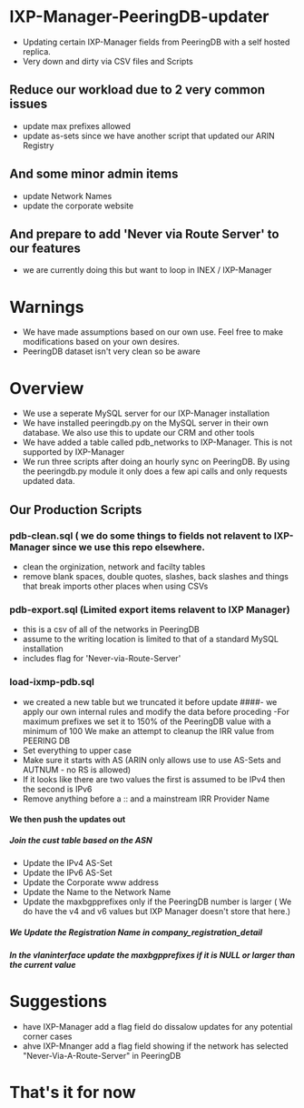 # IXP-Manager-PeeringDB-updater
- Updating certain IXP-Manager fields from PeeringDB with a self hosted replica.
- Very down and dirty via CSV files and Scripts

## Reduce our workload due to 2 very common issues
- update max prefixes allowed
- update as-sets since we have another script that updated our ARIN Registry
## And some minor admin items
- update Network Names
- update the corporate website
## And prepare to add 'Never via Route Server' to our features
- we are currently doing this but want to loop in INEX / IXP-Manager

# Warnings
 - We have made assumptions based on our own use.   Feel free to make modifications based on your own desires.
 - PeeringDB dataset isn't very clean so be aware

# Overview
- We use a seperate MySQL server for our IXP-Manager installation
- We have installed peeringdb.py on the MySQL server in their own database.  We also use this to update our CRM and other tools
- We have added a table called pdb_networks to IXP-Manager.   This is not supported by IXP-Manager
- We run three scripts after doing an hourly sync on PeeringDB.  By using the peeringdb.py module it only does a few api calls and only requests updated data.
## Our Production Scripts
### pdb-clean.sql ( we do some things to fields not relavent to IXP-Manager since we use this repo elsewhere.
- clean the orginization, network and facilty tables
- remove blank spaces, double quotes, slashes, back slashes and things that break imports other places when using CSVs
### pdb-export.sql (Limited export items relavent to IXP Manager)
- this is a csv of all of the networks in PeeringDB
- assume to the writing location is limited to that of a standard MySQL installation
- includes flag for 'Never-via-Route-Server'
### load-ixmp-pdb.sql
- we created a new table but we truncated it before update
####- we apply our own internal rules and modify the data before proceding
-For maximum prefixes we set it to 150% of the PeeringDB value with a minimum of 100
We make an attempt to cleanup the IRR value from PEERING DB
- Set everything to upper case
- Make sure it starts with AS (ARIN only allows use to use AS-Sets and AUTNUM - no RS is allowed)
- If it looks like there are two values the first is assumed to be IPv4 then the second is IPv6
- Remove anything before a :: and a mainstream IRR Provider Name
#### We then push the updates out
##### Join the cust table based on the ASN
- Update the IPv4 AS-Set
- Update the IPv6 AS-Set
- Update the Corporate www address
- Update the Name to the Network Name
- Update the maxbgpprefixes only if the PeeringDB number is larger  ( We do have the v4 and v6 values but IXP Manager doesn't store that here.)
##### We Update the Registration Name in company_registration_detail
##### In the vlaninterface update the maxbgpprefixes if it is NULL or larger than the current value

# Suggestions
- have IXP-Manager add a flag field do dissalow updates for any potential corner cases
- ahve IXP-Mnanger add a flag field showing if the network has selected "Never-Via-A-Route-Server" in PeeringDB


# That's it for now
